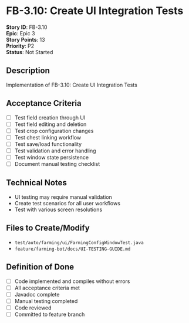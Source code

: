 # FB-3.10: Create UI Integration Tests

**Story ID**: FB-3.10  
**Epic**: Epic 3  
**Story Points**: 13  
**Priority**: P2  
**Status**: Not Started  

## Description
Implementation of FB-3.10: Create UI Integration Tests

## Acceptance Criteria
- [ ] Test field creation through UI
- [ ] Test field editing and deletion
- [ ] Test crop configuration changes
- [ ] Test chest linking workflow
- [ ] Test save/load functionality
- [ ] Test validation and error handling
- [ ] Test window state persistence
- [ ] Document manual testing checklist

## Technical Notes
- UI testing may require manual validation
- Create test scenarios for all user workflows
- Test with various screen resolutions

## Files to Create/Modify
- `test/auto/farming/ui/FarmingConfigWindowTest.java`
- `feature/farming-bot/docs/UI-TESTING-GUIDE.md`

## Definition of Done
- [ ] Code implemented and compiles without errors
- [ ] All acceptance criteria met
- [ ] Javadoc complete
- [ ] Manual testing completed
- [ ] Code reviewed
- [ ] Committed to feature branch
